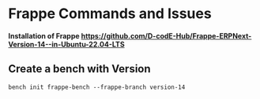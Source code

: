 # Frappe Commands and Issues

#### Installation of Frappe https://github.com/D-codE-Hub/Frappe-ERPNext-Version-14--in-Ubuntu-22.04-LTS

## Create a bench with Version

```
bench init frappe-bench --frappe-branch version-14
```
